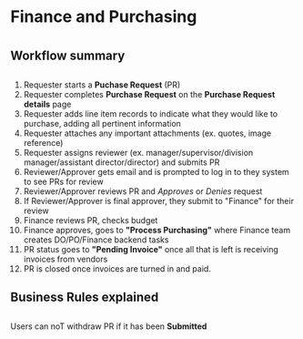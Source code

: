 # Finance and Purchasing <h1>

## Workflow summary <h2>

1. Requester starts a **Puchase Request** (PR)
2. Requester completes **Purchase Request** on the **Purchase Request details** page
3. Requester adds line item records to indicate what they would like to purchase, adding all pertinent information
4. Requester attaches any important attachments (ex. quotes, image reference)
5. Requester assigns reviewer (ex. manager/supervisor/division manager/assistant director/director) and submits PR
6. Reviewer/Approver gets email and is prompted to log in to they system to see PRs for review
7. Reviewer/Approver reviews PR and *Approves* or *Denies* request
8. If Reviewer/Approver is final approver, they submit to "Finance" for their review
9. Finance reviews PR, checks budget 
10. Finance approves, goes to **"Process Purchasing"** where Finance team creates DO/PO/Finance backend tasks
11. PR status goes to **"Pending Invoice"** once all that is left is receiving invoices from vendors
12. PR is closed once invoices are turned in and paid.

## Business Rules explained <h2>
Users can noT withdraw PR if it has been **Submitted**
